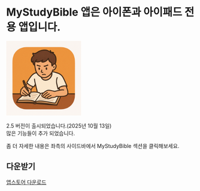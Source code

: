 # MyStudyBible 앱은 아이폰과 아이패드 전용 앱입니다.

<img src="MyStudyBible_2_4_Images/bibleAppIcon.png" width="200">

<br>

2.5 버전이 출시되었습니다.(2025년 10월 13일)  
많은 기능들이 추가 되었습니다.  
  
좀 더 자세한 내용은 좌측의 사이드바에서 MyStudyBible 섹션을 클릭해보세요.


## 다운받기

[앱스토어 다운로드](https://apps.apple.com/us/app/mystudybible/id6743988874)
